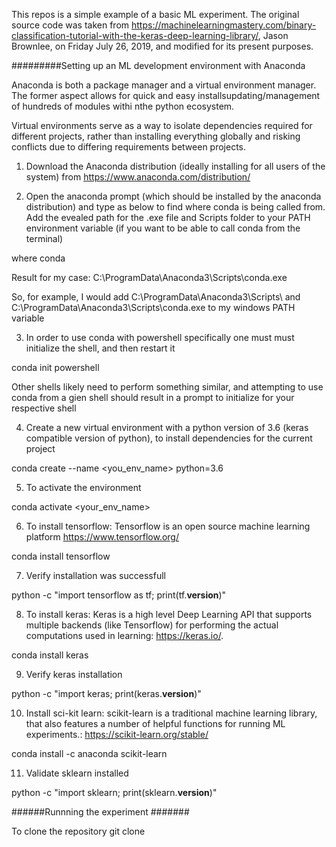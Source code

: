 This repos is a simple example of a basic ML experiment.
The original source code was taken from https://machinelearningmastery.com/binary-classification-tutorial-with-the-keras-deep-learning-library/, Jason Brownlee, on Friday July 26, 2019, and modified for its present purposes.

#########Setting up an ML development environment with Anaconda

Anaconda is both a package manager and a virtual environment manager. The former aspect allows for quick and easy installsupdating/management of hundreds of modules withi nthe python ecosystem.

Virtual environments serve as a way to isolate dependencies required for different projects, rather than installing everything globally and risking conflicts due to differing requirements between projects.

1. Download the Anaconda distribution (ideally installing for all users of the system) from https://www.anaconda.com/distribution/

2. Open the anaconda prompt (which should be installed by the anaconda distribution) and type as below to find where conda is being called from. 
Add the evealed path for the .exe file and Scripts folder to your PATH environment variable (if you want to be able to call conda from the terminal)

where conda

Result for my case: C:\ProgramData\Anaconda3\Scripts\conda.exe

So, for example, I would add C:\ProgramData\Anaconda3\Scripts\ and  C:\ProgramData\Anaconda3\Scripts\conda.exe to my windows PATH variable

3.  In order to use conda with powershell specifically one must must initialize the shell, and then restart it

conda init powershell

Other shells likely need to perform something similar, and attempting to use conda from a gien shell should result in a prompt to initialize for your respective shell

4. Create a new virtual environment with a python version of 3.6 (keras compatible version of python), to install dependencies for the current project

conda create --name <you_env_name> python=3.6

5. To activate the environment

conda activate <your_env_name>

6. To install  tensorflow: Tensorflow is an open source machine learning platform https://www.tensorflow.org/

conda install tensorflow 

7. Verify installation was successfull

python -c "import tensorflow as tf; print(tf.__version__)"

8. To install keras: Keras is a high level Deep Learning API that supports multiple backends (like Tensorflow) for performing the actual computations used in learning: https://keras.io/.

conda install keras

9. Verify keras installation

python -c "import keras; print(keras.__version__)"

10. Install sci-kit learn: scikit-learn is a traditional machine learning library, that also features a number of helpful functions for running ML experiments.: https://scikit-learn.org/stable/

conda install -c anaconda scikit-learn 

11. Validate sklearn installed

python -c "import sklearn; print(sklearn.__version__)"

######Runnning the experiment #######

To clone the repository
git clone 